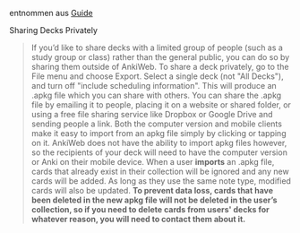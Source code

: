 entnommen aus [Guide](https://docs.ankiweb.net/contrib.html#sharing-decks-privately)

Sharing Decks Privately

>If you’d like to share decks with a limited group of people (such as a study group or class) rather than the general public, you can do so by sharing them outside of AnkiWeb.
To share a deck privately, go to the File menu and choose Export. Select a single deck (not "All Decks"), and turn off "include scheduling information". This will produce an .apkg file which you can share with others.
You can share the .apkg file by emailing it to people, placing it on a website or shared folder, or using a free file sharing service like Dropbox or Google Drive and sending people a link.
Both the computer version and mobile clients make it easy to import from an apkg file simply by clicking or tapping on it.
AnkiWeb does not have the ability to import apkg files however, so the recipients of your deck will need to have the computer version or Anki on their mobile device.
When a user **imports** an .apkg file, cards that already exist in their collection will be ignored and any new cards will be added. As long as they use the same note type, modified cards will also be updated. **To prevent data loss, cards that have been deleted in the new apkg file will not be deleted in the user’s collection, so if you need to delete cards from users' decks for whatever reason, you will need to contact them about it.**